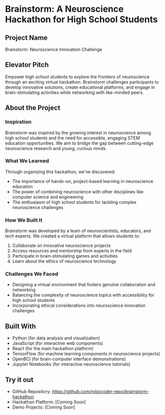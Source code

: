 # Brainstorm: A Neuroscience Hackathon for High School Students

## Project Name
Brainstorm: Neuroscience Innovation Challenge

## Elevator Pitch
Empower high school students to explore the frontiers of neuroscience through an exciting virtual hackathon. Brainstorm challenges participants to develop innovative solutions, create educational platforms, and engage in brain-stimulating activities while networking with like-minded peers.

## About the Project

### Inspiration
Brainstorm was inspired by the growing interest in neuroscience among high school students and the need for accessible, engaging STEM education opportunities. We aim to bridge the gap between cutting-edge neuroscience research and young, curious minds.

### What We Learned
Through organizing this hackathon, we've discovered:
- The importance of hands-on, project-based learning in neuroscience education
- The power of combining neuroscience with other disciplines like computer science and engineering
- The enthusiasm of high school students for tackling complex neuroscience challenges

### How We Built It
Brainstorm was developed by a team of neuroscientists, educators, and tech experts. We created a virtual platform that allows students to:
1. Collaborate on innovative neuroscience projects
2. Access resources and mentorship from experts in the field
3. Participate in brain-stimulating games and activities
4. Learn about the ethics of neuroscience technology

### Challenges We Faced
- Designing a virtual environment that fosters genuine collaboration and networking
- Balancing the complexity of neuroscience topics with accessibility for high school students
- Incorporating ethical considerations into neuroscience innovation challenges

## Built With
- Python (for data analysis and visualization)
- JavaScript (for interactive web components)
- React (for the main hackathon platform)
- TensorFlow (for machine learning components in neuroscience projects)
- OpenBCI (for brain-computer interface demonstrations)
- Jupyter Notebooks (for interactive neuroscience tutorials)

## Try it out
- GitHub Repository: https://github.com/robocoder-repo/brainstorm-hackathon
- Hackathon Platform: [Coming Soon]
- Demo Projects: [Coming Soon]
